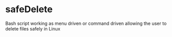 # safeDelete
Bash script working as menu driven or command driven allowing the user to delete files safely in Linux 
